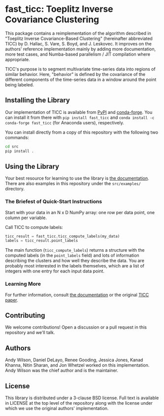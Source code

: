 # fast_ticc: Toeplitz Inverse Covariance Clustering

This package contains a reimplementation of the algorithm described in
"Toeplitz Inverse Covariance-Based Clustering" (hereinafter abbreviated
TICC) by D. Hallac, S. Vare, S. Boyd, and J. Leskovec.  It improves on
the authors' reference implementation mainly by adding more documentation,
more test cases, and Numba-based parallelism / JIT compilation where
appropriate.

TICC's purpose is to segment multivariate time-series data into regions
of similar behavior.  Here, "behavior" is defined by the covariance of the
different components of the time-series data in a window around the point
being labeled.

## Installing the Library

Our implementation of TICC is available from [PyPI](https://pypi.org)
and [conda-forge](https://conda-forge.org).  You can install it from
there with `pip install fast_ticc` and
`conda install -c conda-forge fast_ticc` (for Anaconda users),
respectively.

You can install directly from a copy of this repository with the
following two commands:

```bash
cd src
pip install .
```


## Using the Library

Your best resource for learning to use the library is
[the documentation](https://fast-ticc.readthedocs.io).
There are also examples in this repository under the
`src/examples/` directory.

### The Briefest of Quick-Start Instructions

Start with your data in an N x D NumPy array: one row per data point, one
column per variable.

Call TICC to compute labels:

```python
ticc_result = fast_ticc.ticc_compute_labels(my_data)
labels = ticc_result.point_labels
```

The main function (`ticc_compute_labels`) returns a structure with the
computed labels (in the `point_labels` field) and lots of information
describing the clusters and how well they describe the data.  You are
probably most interested in the labels themselves, which are a list of
integers with one entry for each input data point.

### Learning More

For further information, consult
[the documentation](https://fast-ticc.readthedocs.io)
or the original
[TICC paper](https://web.stanford.edu/~boyd/papers/ticc.html).

## Contributing

We welcome contributions!  Open a discussion or a pull request in this
repository and we'll talk.

## Authors

Andy Wilson, Daniel DeLayo, Renee Gooding, Jessica Jones, Kanad Khanna,
Nitin Sharan, and Jon Whetzel worked on this implementation.  Andy
Wilson was the chief author and is the maintainer.

## License

This library is distributed under a 3-clause BSD license.  Full text is
available in LICENSE at the top level of the repository along with the
license under which we use the original authors' implementation.